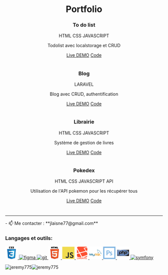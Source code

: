 <h1 align="center">Portfolio</h1>

<p align="center">
    <h3 align="center">To do list</h6>
    <p align="center">HTML CSS JAVASCRIPT</p>
    <p align="center">Todolist avec localstorage et CRUD</p>
    <p align="center">
      <a href="https://jeremy775.github.io/ToDoList/">Live DEMO</a>
      <a href="https://github.com/Jeremy775/ToDoList">Code</a>
      <h1></h1>
    </p>
</p>
<p align="center">
    <h3 align="center">Blog</h6>
    <p align="center">LARAVEL</p>
    <p align="center">Blog avec CRUD, authentification</p>
    <p align="center">
      <a href="https://jeremy775.github.io/CityzenBlog/">Live DEMO</a>
      <a href="https://github.com/Jeremy775/CityzenBlog/">Code</a>
  <h1></h1>
    </p>
</p>
<p align="center">
    <h3 align="center">Librairie</h6>
    <p align="center">HTML CSS JAVASCRIPT</p>
    <p align="center">Système de gestion de livres</p>
    <p align="center">
      <a href="https://jeremy775.github.io/library_app/">Live DEMO</a>
      <a href="https://github.com/Jeremy775/library_app">Code</a>
  <h1></h1>
    </p>
</p>
<p align="center">
    <h3 align="center">Pokedex</h6>
    <p align="center">HTML CSS JAVASCRIPT API</p>
    <p align="center">Utilisation de l'API pokemon pour les récupérer tous</p>
    <p align="center">
      <a href="https://jeremy775.github.io/Pokedex/">Live DEMO</a>
      <a href="https://github.com/Jeremy775/Pokedex">Code</a>
  <h1></h1>
    </p>
</p>

<hr/>
- 📫 Me contacter : **jlaisne77@gmail.com**

<h3 align="left">Langages et outils:</h3>
<p align="left"> <a href="https://www.w3schools.com/css/" target="_blank" rel="noreferrer"> <img src="https://raw.githubusercontent.com/devicons/devicon/master/icons/css3/css3-original-wordmark.svg" alt="css3" width="40" height="40"/> </a> <a href="https://www.figma.com/" target="_blank" rel="noreferrer"> <img src="https://www.vectorlogo.zone/logos/figma/figma-icon.svg" alt="figma" width="40" height="40"/> </a> <a href="https://git-scm.com/" target="_blank" rel="noreferrer"> <img src="https://www.vectorlogo.zone/logos/git-scm/git-scm-icon.svg" alt="git" width="40" height="40"/> </a> <a href="https://www.w3.org/html/" target="_blank" rel="noreferrer"> <img src="https://raw.githubusercontent.com/devicons/devicon/master/icons/html5/html5-original-wordmark.svg" alt="html5" width="40" height="40"/> </a> <a href="https://developer.mozilla.org/en-US/docs/Web/JavaScript" target="_blank" rel="noreferrer"> <img src="https://raw.githubusercontent.com/devicons/devicon/master/icons/javascript/javascript-original.svg" alt="javascript" width="40" height="40"/> </a> <a href="https://laravel.com/" target="_blank" rel="noreferrer"> <img src="https://raw.githubusercontent.com/devicons/devicon/master/icons/laravel/laravel-plain-wordmark.svg" alt="laravel" width="40" height="40"/> </a> <a href="https://www.mysql.com/" target="_blank" rel="noreferrer"> <img src="https://raw.githubusercontent.com/devicons/devicon/master/icons/mysql/mysql-original-wordmark.svg" alt="mysql" width="40" height="40"/> </a> <a href="https://www.photoshop.com/en" target="_blank" rel="noreferrer"> <img src="https://raw.githubusercontent.com/devicons/devicon/master/icons/photoshop/photoshop-line.svg" alt="photoshop" width="40" height="40"/> </a> <a href="https://www.php.net" target="_blank" rel="noreferrer"> <img src="https://raw.githubusercontent.com/devicons/devicon/master/icons/php/php-original.svg" alt="php" width="40" height="40"/> </a> <a href="https://symfony.com" target="_blank" rel="noreferrer"> <img src="https://symfony.com/logos/symfony_black_03.svg" alt="symfony" width="40" height="40"/> </a> </p>

<p align="left"><img align="left" src="https://github-readme-stats.vercel.app/api/top-langs?username=jeremy775&show_icons=true&locale=en&layout=compact" alt="jeremy775" /><img align="left" src="https://github-readme-streak-stats.herokuapp.com/?user=jeremy775&" alt="jeremy775" /></p>
